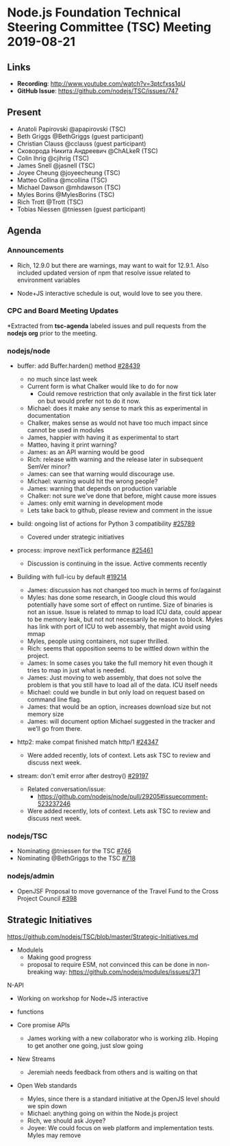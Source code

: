 # Node.js Foundation Technical Steering Committee (TSC) Meeting 2019-08-21

## Links

* **Recording**: http://www.youtube.com/watch?v=3ptcfxss1qU
* **GitHub Issue**: https://github.com/nodejs/TSC/issues/747


## Present

* Anatoli Papirovski @apapirovski (TSC)
* Beth Griggs @BethGriggs (guest participant)
* Christian Clauss @cclauss (guest participant)
* Сковорода Никита Андреевич @ChALkeR (TSC)
* Colin Ihrig @cjihrig (TSC)
* James Snell @jasnell (TSC)
* Joyee Cheung @joyeecheung (TSC)
* Matteo Collina @mcollina (TSC)
* Michael Dawson @mhdawson (TSC)
* Myles Borins @MylesBorins (TSC)
* Rich Trott @Trott (TSC)
* Tobias Niessen @tniessen (guest participant)

## Agenda

### Announcements

* Rich, 12.9.0 but there are warnings, may want to wait for 12.9.1. Also included updated 
  version of npm that resolve issue related to environment variables

* Node+JS interactive schedule is out, would love to see you there. 

### CPC and Board Meeting Updates
 
*Extracted from **tsc-agenda** labeled issues and pull requests from the **nodejs org** prior to the meeting.

### nodejs/node

* buffer: add Buffer.harden() method [#28439](https://github.com/nodejs/node/pull/28439)
  * no much since last week
  * Current form is what Chalker would like to do for now
    * Could remove restriction that only available in the first tick later on but would prefer not to 
      do it now.
  * Michael: does it make any sense to mark this as experimental in documentation
  * Chalker, makes sense as would not have too much impact since cannot be used in modules
  * James, happier with having it as experimental to start
  * Matteo, having it print warning?
  * James: as an API warning would be good
  * Rich: release with warning and the release later in subsequent SemVer minor?
  * James: can see that warning would discourage use.
  * Michael: warning would hit the wrong people?
  * James: warning that depends on production variable
  * Chalker: not sure we’ve done that before, might cause more issues
  * James: only emit warning in development mode
  * Lets take back to github, please review and comment in the issue  

* build: ongoing list of actions for Python 3 compatibility [#25789](https://github.com/nodejs/node/issues/25789)
  * Covered under strategic initiatives

* process: improve nextTick performance [#25461](https://github.com/nodejs/node/pull/25461)
  * Discussion is continuing in the issue.  Active comments recently

* Building with full-icu by default [#19214](https://github.com/nodejs/node/issues/19214)
  * James: discussion has not changed too much in terms of for/against
  * Myles: has done some research, in Google cloud this would potentially have some sort
    of effect on runtime.  Size of binaries is not an issue.  Issue is related to mmap to 
    load ICU data, could appear to be memory leak, but not not necessarily be reason to 
    block.  Myles has link with port of ICU to web assembly, that might avoid using mmap
  * Myles, people using containers, not super thrilled.
  * Rich: seems that opposition seems to be wittled down within the project.  
  * James: In some cases you take the full memory hit even though it tries to map in 
    just what is needed.
  * James: Just moving to web assembly, that does not solve the problem is that you still
    have to load all of the data. ICU itself needs 
  * Michael: could we bundle in but only load on request based on command line flag.
  * James: that would be an option, increases download size but not memory size
  * James: will document option Michael suggested in the tracker and we’ll go from there.

* http2: make compat finished match http/1 [#24347](https://github.com/nodejs/node/pull/24347)
  * Were added recently, lots of context.  Lets ask TSC to review and discuss next week. 

* stream: don't emit error after destroy() [#29197](https://github.com/nodejs/node/pull/29197)
  * Related conversation/issue:
    * https://github.com/nodejs/node/pull/29205#issuecomment-523237246
  * Were added recently, lots of context.  Lets ask TSC to review and discuss next week. 

### nodejs/TSC

* Nominating @tniessen for the TSC [#746](https://github.com/nodejs/TSC/issues/746)
* Nominating @BethGriggs to the TSC [#718](https://github.com/nodejs/TSC/issues/718)

### nodejs/admin

* OpenJSF Proposal to move governance of the Travel Fund to the Cross Project Council [#398](https://github.com/nodejs/admin/issues/398)


## Strategic Initiatives

https://github.com/nodejs/TSC/blob/master/Strategic-Initiatives.md

* Modulels
  * Making good progress
  * proposal to require ESM, not convinced this can be done in non-breaking way: https://github.com/nodejs/modules/issues/371

N-API
  * Working on workshop for Node+JS interactive
  * functions

* Core promise APIs
  * James working with a new collaborator who is working zlib. Hoping to get another one going, 
    just slow going

* New Streams
  * Jeremiah needs feedback from others and is waiting on that
 
* Open Web standards
  * Myles, since there is a standard initiative at the OpenJS level should we spin down
  * Michael: anything going on within the Node.js project
  * Rich, we should ask Joyee?
  * Joyee: We could focus on web platform and implementation tests.  Myles may remove 

